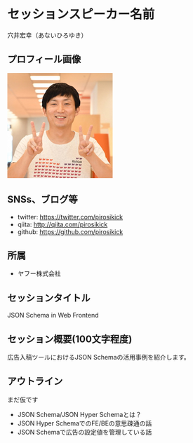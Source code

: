 # セッションスピーカー名前

穴井宏幸（あないひろゆき）

## プロフィール画像

![](anai.jpg)

## SNSs、ブログ等

- twitter: https://twitter.com/pirosikick
- qiita: http://qiita.com/pirosikick
- github: https://github.com/pirosikick

## 所属

- ヤフー株式会社

## セッションタイトル

JSON Schema in Web Frontend

## セッション概要(100文字程度)

広告入稿ツールにおけるJSON Schemaの活用事例を紹介します。

## アウトライン

まだ仮です

- JSON Schema/JSON Hyper Schemaとは？
- JSON Hyper SchemaでのFE/BEの意思疎通の話
- JSON Schemaで広告の設定値を管理している話
